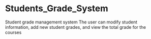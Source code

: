 # Students_Grade_System
Student grade management system The user can modify student information, add new student grades, and view the total grade for the courses
